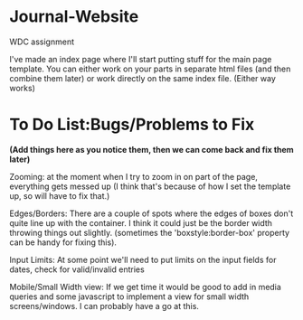 # Journal-Website
WDC assignment

I've made an index page where I'll start putting stuff for the main page template. You can either work on your parts in separate html files (and then combine them later) or work directly on the same index file. (Either way works)

# To Do List:Bugs/Problems to Fix
<strong> (Add things here as you notice them, then we can come back and fix them later) </strong>

Zooming: at the moment when I try to zoom in on part of the page, everything gets messed up (I think that's because of how I set the template up, so will have to fix that.)

Edges/Borders: There are a couple of spots where the edges of boxes don't quite line up with the container. I think it could just be the border width throwing things out slightly. (sometimes the 'boxstyle:border-box' property can be handy for fixing this).

Input Limits: At some point we'll need to put limits on the input fields for dates, check for valid/invalid entries

Mobile/Small Width view: If we get time it would be good to add in media queries and some javascript to implement a view for small width screens/windows. I can probably have a go at this.

